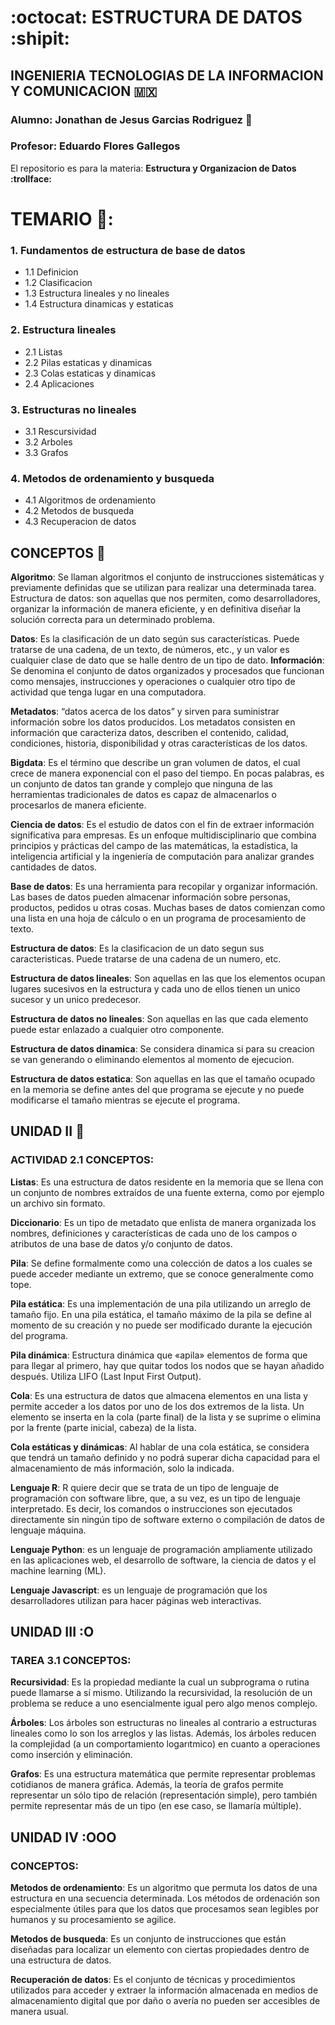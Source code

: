 # **:octocat: ESTRUCTURA DE DATOS :shipit:**
## INGENIERIA TECNOLOGIAS DE LA INFORMACION Y COMUNICACION :mexico:
### **Alumno:** Jonathan de Jesus Garcias Rodriguez :hot_face:
### **Profesor:** Eduardo Flores Gallegos

El repositorio es para la materia: **Estructura y Organizacion de Datos :trollface:**
# TEMARIO :thinking::
### 1. Fundamentos de estructura de base de datos
- 1.1 Definicion
- 1.2 Clasificacion
- 1.3 Estructura lineales y no lineales
- 1.4 Estructura dinamicas y estaticas

### 2. Estructura lineales
- 2.1 Listas
- 2.2 Pilas estaticas y dinamicas
- 2.3 Colas estaticas y dinamicas
- 2.4 Aplicaciones

### 3. Estructuras no lineales
- 3.1 Rescursividad
- 3.2 Arboles
- 3.3 Grafos

### 4. Metodos de ordenamiento y busqueda
- 4.1 Algoritmos de ordenamiento
- 4.2 Metodos de busqueda
- 4.3 Recuperacion de datos

## **CONCEPTOS** :hot_face:
**Algoritmo**: Se llaman algoritmos el conjunto de instrucciones sistemáticas y previamente definidas que se utilizan para realizar una determinada tarea.
Estructura de datos: son aquellas que nos permiten, como desarrolladores, organizar la información de manera eficiente, y en definitiva diseñar la solución correcta para un determinado problema.

**Datos**: Es la clasificación de un dato según sus características. Puede tratarse de una cadena, de un texto, de números, etc., y un valor es cualquier clase de dato que se halle dentro de un tipo de dato.
**Información**: Se denomina el conjunto de datos organizados y procesados que funcionan como mensajes, instrucciones y operaciones o cualquier otro tipo de actividad que tenga lugar en una computadora.

**Metadatos**: “datos acerca de los datos” y sirven para suministrar información sobre los datos producidos. Los metadatos consisten en información que caracteriza datos, describen el contenido, calidad, condiciones, historia, disponibilidad y otras características de los datos.

**Bigdata**: Es el término que describe un gran volumen de datos, el cual crece de manera exponencial con el paso del tiempo. En pocas palabras, es un conjunto de datos tan grande y complejo que ninguna de las herramientas tradicionales de datos es capaz de almacenarlos o procesarlos de manera eficiente.

**Ciencia de datos**: Es el estudio de datos con el fin de extraer información significativa para empresas. Es un enfoque multidisciplinario que combina principios y prácticas del campo de las matemáticas, la estadística, la inteligencia artificial y la ingeniería de computación para analizar grandes cantidades de datos.

**Base de datos**: Es una herramienta para recopilar y organizar información. Las bases de datos pueden almacenar información sobre personas, productos, pedidos u otras cosas. Muchas bases de datos comienzan como una lista en una hoja de cálculo o en un programa de procesamiento de texto.

**Estructura de datos**: Es la clasificacion de un dato segun sus caracteristicas. Puede  tratarse de una cadena de un numero, etc.

**Estructura de datos lineales**: Son aquellas en las que los elementos ocupan lugares sucesivos en la estructura y cada uno de ellos tienen un unico sucesor y un unico predecesor.

**Estructura de datos no lineales**: Son aquellas en las que cada elemento puede estar enlazado a cualquier otro componente.

**Estructura de datos dinamica**: Se considera dinamica si para su creacion se van generando o eliminando elementos al momento de ejecucion.

**Estructura de datos estatica**: Son aquellas en las que el tamaño ocupado en la memoria se define antes del que programa se ejecute y no puede modificarse el tamaño mientras se ejecute el programa.


## UNIDAD II 🫡

### ACTIVIDAD 2.1 CONCEPTOS:

**Listas**: Es una estructura de datos residente en la memoria que se llena con un conjunto de nombres extraídos de una fuente externa, como por ejemplo un archivo sin formato. 

**Diccionario**: Es un tipo de metadato que enlista de manera organizada los nombres, definiciones y características de cada uno de los campos o atributos de una base de datos y/o conjunto de datos.

**Pila**: Se define formalmente como una colección de datos a los cuales se puede acceder mediante un extremo, que se conoce generalmente como tope.

**Pila estática**: Es una implementación de una pila utilizando un arreglo de tamaño fijo. En una pila estática, el tamaño máximo de la pila se define al momento de su creación y no puede ser modificado durante la ejecución del programa.

**Pila dinámica**: Estructura dinámica que «apila» elementos de forma que para llegar al primero, hay que quitar todos los nodos que se hayan añadido después. Utiliza LIFO (Last Input First Output).

**Cola**: Es una estructura de datos que almacena elementos en una lista y permite acceder a los datos por uno de los dos extremos de la lista. Un elemento se inserta en la cola (parte final) de la lista y se suprime o elimina por la frente (parte inicial, cabeza) de la lista.

**Cola estáticas y dinámicas**: Al hablar de una cola estática, se considera que tendrá un tamaño definido y no podrá superar dicha capacidad para el almacenamiento de más información, solo la indicada.

**Lenguaje R**: R quiere decir que se trata de un tipo de lenguaje de programación con software libre, que, a su vez, es un tipo de lenguaje interpretado. Es decir, los comandos o instrucciones son ejecutados directamente sin ningún tipo de software externo o compilación de datos de lenguaje máquina.

**Lenguaje Python**: es un lenguaje de programación ampliamente utilizado en las aplicaciones web, el desarrollo de software, la ciencia de datos y el machine learning (ML).

**Lenguaje Javascript**: es un lenguaje de programación que los desarrolladores utilizan para hacer páginas web interactivas.

## UNIDAD III :O

### TAREA 3.1 CONCEPTOS:

**Recursividad**: Es la propiedad mediante la cual un subprograma o rutina puede llamarse a sí mismo. Utilizando la recursividad, la resolución de un problema se reduce a uno esencialmente igual pero algo menos complejo.

**Árboles**: Los árboles son estructuras no lineales al contrario a estructuras lineales como lo son los arreglos y las listas. Además, los árboles reducen la complejidad (a un comportamiento logarıtmico) en cuanto a operaciones como inserción y eliminación.

**Grafos**: Es una estructura matemática que permite representar problemas cotidianos de manera gráfica. Además, la teoría de grafos permite representar un sólo tipo de relación (representación simple), pero también permite representar más de un tipo (en ese caso, se llamaría múltiple).

## UNIDAD IV :OOO

### CONCEPTOS: 

**Metodos de ordenamiento**: Es un algoritmo que permuta los datos de una estructura en una secuencia determinada. Los métodos de ordenación son especialmente útiles para que los datos que procesamos sean legibles por humanos y su procesamiento se agilice.

**Metodos de busqueda**: Es un conjunto de instrucciones que están diseñadas para localizar un elemento con ciertas propiedades dentro de una estructura de datos.

**Recuperación de datos**: Es el conjunto de técnicas y procedimientos utilizados para acceder y extraer la información almacenada en medios de almacenamiento digital que por daño o avería no pueden ser accesibles de manera usual.
